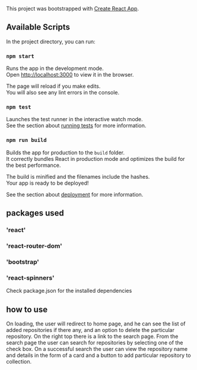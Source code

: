 This project was bootstrapped with [Create React App](https://github.com/facebook/create-react-app).

## Available Scripts

In the project directory, you can run:

### `npm start`

Runs the app in the development mode.<br />
Open [http://localhost:3000](http://localhost:3000) to view it in the browser.

The page will reload if you make edits.<br />
You will also see any lint errors in the console.

### `npm test`

Launches the test runner in the interactive watch mode.<br />
See the section about [running tests](https://facebook.github.io/create-react-app/docs/running-tests) for more information.

### `npm run build`

Builds the app for production to the `build` folder.<br />
It correctly bundles React in production mode and optimizes the build for the best performance.

The build is minified and the filenames include the hashes.<br />
Your app is ready to be deployed!

See the section about [deployment](https://facebook.github.io/create-react-app/docs/deployment) for more information.

## packages used

### 'react'
### 'react-router-dom'
### 'bootstrap'
### 'react-spinners'

Check package.json for the installed dependencies

## how to use

On loading, the user will redirect to home page, and he can see the list of added repositories if there any, and an option
to delete the particular repository. On the right top there is a link to the search page. From the search page the user can 
search for repositories by selecting one of the check box. On a successful search the user can view the repository name 
and details in the form of a card and a button to add particular repository to collection.